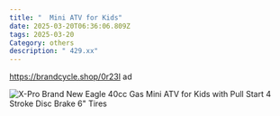```yaml
---
title: "  Mini ATV for Kids"
date: 2025-03-20T06:36:06.809Z
tags: 2025-03-20
Category: others
description: " 429.xx"
---
```

https://brandcycle.shop/0r23l  ad <!--StartFragment-->

![X-Pro Brand New Eagle 40cc Gas Mini ATV for Kids with Pull Start 4 Stroke Disc Brake 6" Tires](https://i5.walmartimages.com/seo/X-Pro-Brand-New-Eagle-40cc-Gas-Mini-ATV-for-Kids-with-Pull-Start-4-Stroke-Disc-Brake-6-Tires_ec330009-ebc1-41a8-8bf9-db8f56c419e5.eefb4020d85d5552960786c955f61bf8.jpeg?odnHeight=2000&odnWidth=2000&odnBg=FFFFFF)

<!--EndFragment-->